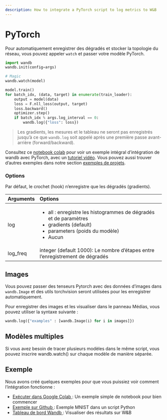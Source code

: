 ```yaml
---
description: How to integrate a PyTorch script to log metrics to W&B
---
```


# PyTorch

Pour automatiquement enregistrer des dégradés et stocker la topologie du réseau, vous pouvez appeler `watch` et passer votre modèle PyTorch.

```python
import wandb
wandb.init(config=args)

# Magic
wandb.watch(model)

model.train()
for batch_idx, (data, target) in enumerate(train_loader):
    output = model(data)
    loss = F.nll_loss(output, target)
    loss.backward()
    optimizer.step()
    if batch_idx % args.log_interval == 0:
        wandb.log({"loss": loss})
```

> Les gradients, les mesures et le tableau ne seront pas enregistrés jusqu’à ce que `wandb.log` soit appelé après une première passe avant-arrière \(forward/backward\).

Consultez ce [notebook colab](https://colab.research.google.com/github/wandb/examples/blob/master/colabs/pytorch/Simple_PyTorch_Integration.ipynb) pour voir un exemple intégral d’intégration de wandb avec PyTorch, avec un [tutoriel vidéo](https://www.youtube.com/watch?v=G7GH0SeNBMA&ab_channel=Weights%26Biases). Vous pouvez aussi trouver d’autres exemples dans notre section [exemples de projets](https://docs.wandb.ai/examples).

### Options

Par défaut, le crochet \(hook\) n’enregistre que les dégradés \(gradients\).

<table>
  <thead>
    <tr>
      <th style="text-align:left">Arguments</th>
      <th style="text-align:left">Options</th>
    </tr>
  </thead>
  <tbody>
    <tr>
      <td style="text-align:left">log</td>
      <td style="text-align:left">
        <ul>
          <li>all : enregistre les histogrammes de d&#xE9;grad&#xE9;s et de param&#xE8;tres</li>
          <li>gradients (default)</li>
          <li>parameters (poids du mod&#xE8;le)</li>
          <li>Aucun</li>
        </ul>
      </td>
    </tr>
    <tr>
      <td style="text-align:left">log_freq</td>
      <td style="text-align:left">integer (default 1000): Le nombre d&#x2019;&#xE9;tapes entre l&#x2019;enregistrement
        de d&#xE9;grad&#xE9;s</td>
    </tr>
  </tbody>
</table>

## Images

Vous pouvez passer des tenseurs Pytorch avec des données d’images dans `wandb.Image` et des utils torchvision seront utilisées pour les enregistrer automatiquement.

Pour enregistrer des images et les visualiser dans le panneau Médias, vous pouvez utiliser la syntaxe suivante :

```python
wandb.log({"examples" : [wandb.Image(i) for i in images]})
```

## Modèles multiples

Si vous avez besoin de tracer plusieurs modèles dans le même script, vous pouvez inscrire wandb.watch\(\) sur chaque modèle de manière séparée.

##  Exemple

 Nous avons créé quelques exemples pour que vous puissiez voir comment l’intégration fonctionne :

*  [Exécuter dans Google Colab ](https://colab.research.google.com/github/wandb/examples/blob/master/colabs/pytorch/Simple_PyTorch_Integration.ipynb): Un exemple simple de notebook pour bien commencer
*   [Exemple sur Github ](https://github.com/wandb/examples/blob/master/examples/pytorch/pytorch-cnn-mnist/main.py): Exemple MNIST dans un script Python
*   [Tableau de bord Wandb ](https://app.wandb.ai/wandb/pytorch-mnist/runs/): Visualiser des résultats sur W&B

